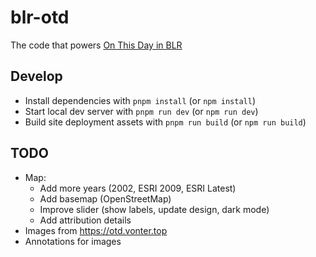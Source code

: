 # blr-otd

The code that powers [On This Day in BLR](https://blr-otd.pages.dev)

## Develop

- Install dependencies with `pnpm install` (or `npm install`)
- Start local dev server with `pnpm run dev` (or `npm run dev`)
- Build site deployment assets with `pnpm run build` (or `npm run build`)

## TODO

- Map:
    - Add more years (2002, ESRI 2009, ESRI Latest)
    - Add basemap (OpenStreetMap)
    - Improve slider (show labels, update design, dark mode)
    - Add attribution details
- Images from https://otd.vonter.top
- Annotations for images
